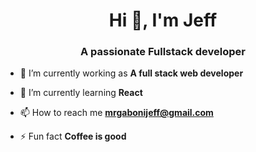 <h1 align="center">Hi 👋, I'm Jeff</h1>
<h3 align="center">A passionate Fullstack developer </h3>

 

- 🔭 I’m currently working as **A full stack web developer**

- 🌱 I’m currently learning **React**

- 📫 How to reach me **mrgabonijeff@gmail.com**

- ⚡ Fun fact **Coffee is good**


 

 

